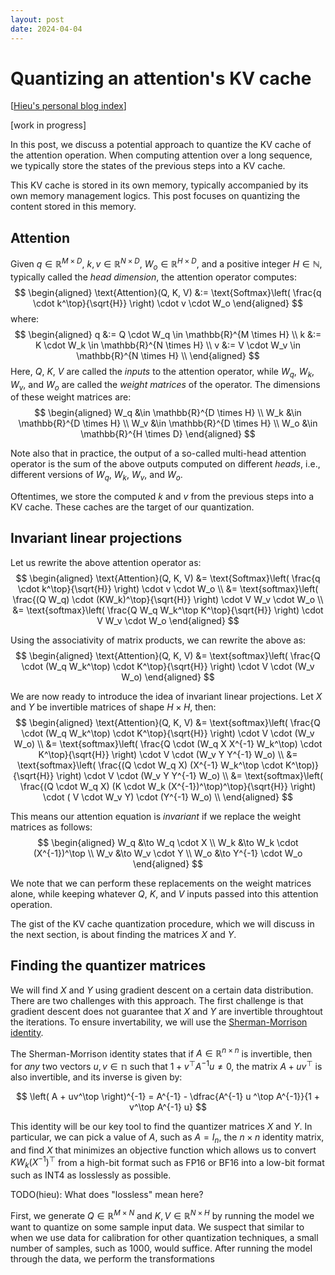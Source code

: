 ```yaml
---
layout: post
date: 2024-04-04
---
```


Quantizing an attention's KV cache
==================================

[[Hieu's personal blog index](./index)]

[work in progress]

In this post, we discuss a potential approach to quantize the KV cache of the
attention operation. When computing attention over a long sequence, we
typically store the states of the previous steps into a KV cache.

This KV cache is stored in its own memory, typically accompanied by its own
memory management logics. This post focuses on quantizing the content stored in
this memory.

## Attention
Given $q \in \mathbb{R}^{M \times D}$, $k, v \in \mathbb{R}^{N \times D}$, $W_o
\in \mathbb{R}^{H \times D}$, and a positive integer $H \in \mathbb{N}$,
typically called the *head dimension*, the attention operator computes:
$$
\begin{aligned}
\text{Attention}(Q, K, V)
  &:= \text{Softmax}\left(
      \frac{q \cdot k^\top}{\sqrt{H}}
    \right)
    \cdot v \cdot W_o
\end{aligned}
$$
where:
$$
\begin{aligned}
q &:= Q \cdot W_q \in \mathbb{R}^{M \times H} \\
k &:= K \cdot W_k \in \mathbb{R}^{N \times H} \\
v &:= V \cdot W_v \in \mathbb{R}^{N \times H} \\
\end{aligned}
$$
Here, $Q$, $K$, $V$ are called the *inputs* to the attention operator, while $W_q$,
$W_k$, $W_v$, and $W_o$ are called the *weight matrices* of the operator. The dimensions
of these weight matrices are:
$$
\begin{aligned}
W_q &\in \mathbb{R}^{D \times H} \\
W_k &\in \mathbb{R}^{D \times H} \\
W_v &\in \mathbb{R}^{D \times H} \\
W_o &\in \mathbb{R}^{H \times D}
\end{aligned}
$$

Note also that in practice, the output of a so-called multi-head attention
operator is the sum of the above outputs computed on different *heads*, i.e.,
different versions of $W_q$, $W_k$, $W_v$, and $W_o$.

Oftentimes, we store the computed $k$ and $v$ from the previous steps into a KV
cache. These caches are the target of our quantization.

## Invariant linear projections
Let us rewrite the above attention operator as:
$$
\begin{aligned}
\text{Attention}(Q, K, V)
  &= \text{Softmax}\left(
       \frac{q \cdot k^\top}{\sqrt{H}}
     \right)
     \cdot v \cdot W_o \\
  &= \text{softmax}\left(
       \frac{(Q W_q) \cdot (KW_k)^\top}{\sqrt{H}}
     \right)
     \cdot V W_v \cdot W_o \\
  &= \text{softmax}\left(
       \frac{Q W_q W_k^\top K^\top}{\sqrt{H}}
     \right)
     \cdot V W_v \cdot W_o
\end{aligned}
$$

Using the associativity of matrix products, we can rewrite the above as:
$$
\begin{aligned}
\text{Attention}(Q, K, V)
  &= \text{softmax}\left(
       \frac{Q \cdot (W_q W_k^\top) \cdot K^\top}{\sqrt{H}}
     \right)
     \cdot V \cdot (W_v W_o)
\end{aligned}
$$

We are now ready to introduce the idea of invariant linear projections.
Let $X$ and $Y$ be invertible matrices of shape $H \times H$, then:
$$
\begin{aligned}
\text{Attention}(Q, K, V)
  &= \text{softmax}\left(
       \frac{Q \cdot (W_q W_k^\top) \cdot K^\top}{\sqrt{H}}
     \right)
     \cdot V \cdot (W_v W_o) \\
  &= \text{softmax}\left(
       \frac{Q \cdot (W_q X X^{-1} W_k^\top) \cdot K^\top}{\sqrt{H}}
     \right)
     \cdot V \cdot (W_v Y Y^{-1} W_o) \\
  &= \text{softmax}\left(
       \frac{(Q \cdot W_q X) (X^{-1} W_k^\top \cdot K^\top)}{\sqrt{H}}
     \right)
     \cdot V \cdot (W_v Y Y^{-1} W_o) \\
  &= \text{softmax}\left(
       \frac{(Q \cdot W_q X) (K \cdot W_k (X^{-1})^\top)^\top}{\sqrt{H}}
     \right)
     \cdot ( V \cdot W_v Y) \cdot (Y^{-1} W_o) \\
\end{aligned}
$$

This means our attention equation is *invariant* if we replace the weight
matrices as follows:
$$
\begin{aligned}
W_q &\to W_q \cdot X  \\
W_k &\to W_k \cdot (X^{-1})^\top  \\
W_v &\to W_v \cdot Y  \\
W_o &\to Y^{-1} \cdot W_o
\end{aligned}
$$

We note that we can perform these replacements on the weight matrices alone, while
keeping whatever $Q$, $K$, and $V$ inputs passed into this attention operation.

The gist of the KV cache quantization procedure, which we will discuss in the
next section, is about finding the matrices $X$ and $Y$.

## Finding the quantizer matrices
We will find $X$ and $Y$ using gradient descent on a certain data distribution.
There are two challenges with this approach.  The first challenge is that
gradient descent does not guarantee that $X$ and $Y$ are invertible throughtout
the iterations. To ensure invertability, we will use the [Sherman-Morrison
identity](https://en.wikipedia.org/wiki/Sherman%E2%80%93Morrison_formula).

The Sherman-Morrison identity states that if $A \in \mathbb{R}^{n
\times n}$ is invertible, then for
*any* two vectors $u, v \in \mathbb{n}$ such that $1 + v^\top A^{-1} u \neq 0$,
the matrix $A + uv^{\top}$ is also invertible, and its inverse is given by:

$$
\left( A + uv^\top \right)^{-1}
= A^{-1} - \dfrac{A^{-1} u ^\top A^{-1}}{1 + v^\top A^{-1} u}
$$

This identity will be our key tool to find the quantizer matrices $X$ and $Y$.
In particular, we can pick a value of $A$, such as $A = I_{n}$, the $n \times n$
identity matrix, and find $X$ that minimizes an objective function which allows
us to convert $K W_k(X^{-1})^\top$ from a high-bit format such as FP16 or BF16
into a low-bit format such as INT4 as losslessly as possible.

TODO(hieu): What does "lossless" mean here?

First, we generate $Q \in \mathbb{R}^{M \times N}$ and $K, V \in \mathbb{R}^{N
\times H}$ by running the model we want to quantize on some sample input data.
We suspect that similar to when we use data for calibration for other quantization
techniques, a small number of samples, such as 1000, would suffice. After running
the model through the data, we perform the transformations
